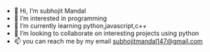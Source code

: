 - 👋 Hi, I’m subhojit Mandal
- 👀 I’m interested in programming 
- 🌱 I’m currently learning python,javascript,c++
- 💞️ I’m looking to collaborate on interesting projects using python 
- 📫 you can reach me by my email subhojitmandal147@gmail.com

<!---
Subhojit131/Subhojit131 is a ✨ special ✨ repository because its `README.md` (this file) appears on your GitHub profile.
You can click the Preview link to take a look at your changes.
--->
